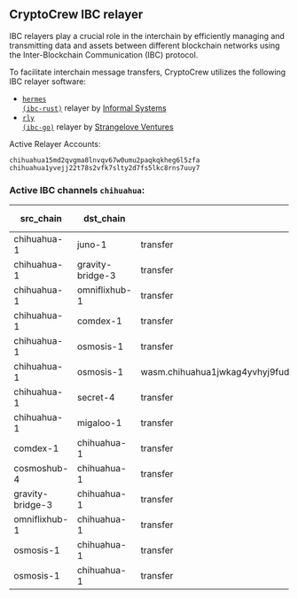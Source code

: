 ## CryptoCrew IBC relayer
IBC relayers play a crucial role in the interchain by efficiently managing and transmitting data and assets between different blockchain networks using the Inter-Blockchain Communication (IBC) protocol.

To facilitate interchain message transfers, CryptoCrew utilizes the following IBC relayer software: 
- <a href="https://github.com/informalsystems/hermes"><code>hermes (ibc-rust)</code></a> relayer by [Informal Systems](https://github.com/informalsystems)
- <a href="https://github.com/cosmos/relayer"><code>rly (ibc-go)</code></a> relayer by [Strangelove Ventures](https://github.com/strangelove-ventures)

Active Relayer Accounts:
```
chihuahua15md2qvgma8lnvqv67w0umu2paqkqkheg6l5zfa
chihuahua1yvejj22t78s2vfk7slty2d7fs5lkc8rns7uuy7
```

### Active IBC channels `chihuahua`:
| src_chain | dst_chain | IBC port | IBC channel |
| --------------- | --------------- | ------------ | ------------------- |
| chihuahua-1 | juno-1 | transfer | channel-11 |
| chihuahua-1 | gravity-bridge-3 | transfer | channel-15 |
| chihuahua-1 | omniflixhub-1 | transfer | channel-17 |
| chihuahua-1 | comdex-1 | transfer | channel-37 |
| chihuahua-1 | osmosis-1 | transfer | channel-7 |
| chihuahua-1 | osmosis-1 | wasm.chihuahua1jwkag4yvhyj9fuddtkygvavya8hmdjuzmgxwg9vp3lw9twv6lrcq9mgl52 | channel-73 |
| chihuahua-1 | secret-4 | transfer | channel-16 |
| chihuahua-1 | migaloo-1 | transfer | channel-39 |
| comdex-1 | chihuahua-1 | transfer | channel-61 |
| cosmoshub-4 | chihuahua-1 | transfer | channel-576 |
| gravity-bridge-3 | chihuahua-1 | transfer | channel-34 |
| omniflixhub-1 | chihuahua-1 | transfer | channel-5 |
| osmosis-1 | chihuahua-1 | transfer | channel-113 |
| osmosis-1 | chihuahua-1 | transfer | channel-11348 |
